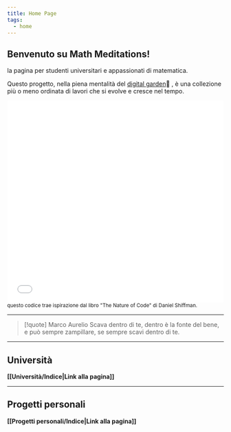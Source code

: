 ```yaml
---
title: Home Page
tags:
  - home
---
```


## **Benvenuto su Math Meditations**!
la pagina per studenti universitari e appassionati di matematica.

Questo progetto, nella piena mentalità del [digital garden](https://maggieappleton.com/garden-history)🌱 , è una collezione più o meno ordinata di lavori che si evolve e cresce nel tempo.

<iframe src="./Programmi/sabbia.html" width=100% height= "470" style="border: 0px" frameborder=0></iframe>
<sub> questo codice trae ispirazione dal libro "The Nature of Code" di Daniel Shiffman. </sub>

---

>[!quote] Marco Aurelio
>Scava dentro di te, dentro è la fonte del bene, e può sempre zampillare, se sempre scavi dentro di te.

---
## Università

**[[Università/Indice|Link alla pagina]]**

---
## Progetti personali

**[[Progetti personali/Indice|Link alla pagina]]**
